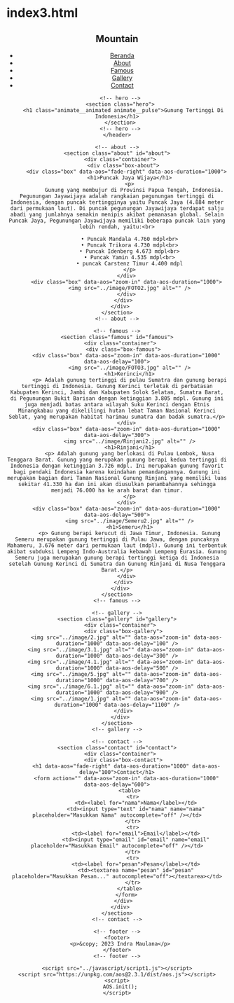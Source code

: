 # index3.html

<!DOCTYPE html>
<html lang="en">
  <head>
    <meta charset="UTF-8" />
    <meta http-equiv="X-UA-Compatible" content="IE=edge" />
    <meta name="viewport" content="width=device-width, initial-scale=1.0" />
    <link rel="stylesheet" href="../css/style3.css" />
    <link rel="preconnect" href="https://fonts.googleapis.com" />
    <link rel="preconnect" href="https://fonts.gstatic.com" crossorigin />
    <link href="https://fonts.googleapis.com/css2?family=Poppins:wght@400;600;700;900&display=swap" rel="stylesheet" />
    <link href="https://cdn.jsdelivr.net/npm/remixicon@2.5.0/fonts/remixicon.css" rel="stylesheet" />
    <link rel="stylesheet" href="https://cdnjs.cloudflare.com/ajax/libs/animate.css/4.1.1/animate.min.css" />
    <link href="https://unpkg.com/aos@2.3.1/dist/aos.css" rel="stylesheet" />
    <title>Mountain</title>
  </head>
  <body id="home">
    <header>
      <!-- navigation -->
      <section class="navigation">
        <div class="container">
          <div class="box-navigation animate__animated animate__fadeInDown">
            <div class="box">
              <h1>Mountain</h1>
            </div>
            <div class="box menu-navigation">
              <ul>
                <li>
                  <i class="ri-home-3-line"></i>
                  <a href="#home">Beranda</a>
                </li>
                <li>
                  <i class="ri-information-line"></i>
                  <a href="#about">About</a>
                </li>
                <li>
                  <i class="ri-dashboard-line"></i>
                  <a href="#famous">Famous</a>
                </li>
                <li>
                  <i class="ri-image-line"></i>
                  <a href="#gallery">Gallery</a>
                </li>
                <li>
                  <i class="ri-phone-line"></i>
                  <a href="#contact">Contact</a>
                </li>
              </ul>
            </div>
            <div class="box menu-bar">
              <i class="ri-menu-3-fill" style="color: white"></i>
            </div>
          </div>
        </div>
      </section>
      <!-- navigation -->

      <!-- hero -->
      <section class="hero">
        <h1 class="animate__animated animate__pulse">Gunung Tertinggi Di Indonesia</h1>
      </section>
      <!-- hero -->
    </header>

    <!-- about -->
    <section class="about" id="about">
      <div class="container">
        <div class="box-about">
          <div class="box" data-aos="fade-right" data-aos-duration="1000">
            <h1>Puncak Jaya Wijaya</h1>
            <p>
               Gunung yang membujur di Provinsi Papua Tengah, Indonesia. Pegunungan Jayawijaya adalah rangkaian pegunungan tertinggi di Indonesia, dengan puncak tertingginya yaitu Puncak Jaya (4.884 meter dari permukaan laut). Di puncak pegunungan Jayawijaya terdapat salju abadi yang jumlahnya semakin menipis akibat pemanasan global. Selain Puncak Jaya, Pegunungan Jayawijaya memiliki beberapa puncak lain yang lebih rendah, yaitu:<br>

            • Puncak Mandala 4.760 mdpl<br>
            • Puncak Trikora 4.730 mdpl<br>
            • Puncak Idenberg 4.673 mdpl<br>
            • Puncak Yamin 4.535 mdpl<br>
            • puncak Carstenz Timur 4.400 mdpl
            </p>
          </div>
          <div class="box" data-aos="zoom-in" data-aos-duration="1000">
            <img src="../image/FOTO2.jpg" alt="" />
          </div>
        </div>
      </div>
    </section>
    <!-- about -->

    <!-- famous -->
    <section class="famous" id="famous">
      <div class="container">
        <div class="box-famous">
          <div class="box" data-aos="zoom-in" data-aos-duration="1000" data-aos-delay="100">
            <img src="../image/FOTO3.jpg" alt="" />
            <h1>Kerinci</h1>
            <p> Adalah gunung tertinggi di pulau Sumatra dan gunung berapi tertinggi di Indonesia. Gunung Kerinci terletak di perbatasan Kabupaten Kerinci, Jambi dan Kabupaten Solok Selatan, Sumatra Barat, di Pegunungan Bukit Barisan dengan ketinggian 3.805 mdpl. Gunung ini juga menjadi batas antara wilayah Suku Kerinci dengan Etnis Minangkabau yang dikelilingi hutan lebat Taman Nasional Kerinci Seblat, yang merupakan habitat harimau sumatra dan badak sumatra.</p>
          </div>
          <div class="box" data-aos="zoom-in" data-aos-duration="1000" data-aos-delay="300">
            <img src="../image/Rinjani2.jpg" alt="" />
            <h1>Rinjani</h1>
            <p> Adalah gunung yang berlokasi di Pulau Lombok, Nusa Tenggara Barat. Gunung yang merupakan gunung berapi kedua tertinggi di Indonesia dengan ketinggian 3.726 mdpl. Ini merupakan gunung favorit bagi pendaki Indonesia karena keindahan pemandangannya. Gunung ini merupakan bagian dari Taman Nasional Gunung Rinjani yang memiliki luas sekitar 41.330 ha dan ini akan diusulkan penambahannya sehingga menjadi 76.000 ha ke arah barat dan timur.
            </p>
          </div>
          <div class="box" data-aos="zoom-in" data-aos-duration="1000" data-aos-delay="500">
            <img src="../image/Semeru2.jpg" alt="" />
            <h1>Semeru</h1>
            <p> Gunung berapi kerucut di Jawa Timur, Indonesia. Gunung Semeru merupakan gunung tertinggi di Pulau Jawa, dengan puncaknya Mahameru, 3.676 meter dari permukaan laut (mdpl). Gunung ini terbentuk akibat subduksi Lempeng Indo-Australia kebawah Lempeng Eurasia. Gunung Semeru juga merupakan gunung berapi tertinggi ketiga di Indonesia setelah Gunung Kerinci di Sumatra dan Gunung Rinjani di Nusa Tenggara Barat.</p>
          </div>
        </div>
      </div>
    </section>
    <!-- famous -->

    <!-- gallery -->
    <section class="gallery" id="gallery">
      <div class="container">
        <div class="box-gallery">
          <img src="../image/2.jpg" alt="" data-aos="zoom-in" data-aos-duration="1000" data-aos-delay="100" />
          <img src="../image/3.1.jpg" alt="" data-aos="zoom-in" data-aos-duration="1000" data-aos-delay="300" />
          <img src="../image/4.1.jpg" alt="" data-aos="zoom-in" data-aos-duration="1000" data-aos-delay="500" />
          <img src="../image/5.jpg" alt="" data-aos="zoom-in" data-aos-duration="1000" data-aos-delay="700" />
          <img src="../image/6.1.jpg" alt="" data-aos="zoom-in" data-aos-duration="1000" data-aos-delay="900" />
          <img src="../image/1.jpg" alt="" data-aos="zoom-in" data-aos-duration="1000" data-aos-delay="1100" />
        </div>
      </div>
    </section>
    <!-- gallery -->

    <!-- contact -->
    <section class="contact" id="contact">
      <div class="container">
        <div class="box-contact">
          <h1 data-aos="fade-right" data-aos-duration="1000" data-aos-delay="100">Contact</h1>
          <form action="" data-aos="zoom-in" data-aos-duration="1000" data-aos-delay="600">
            <table>
              <tr>
                <td><label for="nama">Nama</label></td>
                <td><input type="text" id="nama" name="nama" placeholder="Masukkan Nama" autocomplete="off" /></td>
              </tr>
              <tr>
                <td><label for="email">Email</label></td>
                <td><input type="email" id="email" name="email" placeholder="Masukkan Email" autocomplete="off" /></td>
              </tr>
              <tr>
                <td><label for="pesan">Pesan</label></td>
                <td><textarea name="pesan" id="pesan" placeholder="Masukkan Pesan..." autocomplete="off"></textarea></td>
              </tr>
            </table>
          </form>
        </div>
      </div>
    </section>
    <!-- contact -->

    <!-- footer -->
    <footer>
      <p>&copy; 2023 Indra Maulana</p>
    </footer>
    <!-- footer -->

    <script src="../javascript/script1.js"></script>
    <script src="https://unpkg.com/aos@2.3.1/dist/aos.js"></script>
    <script>
      AOS.init();
    </script>
  </body>
</html>
